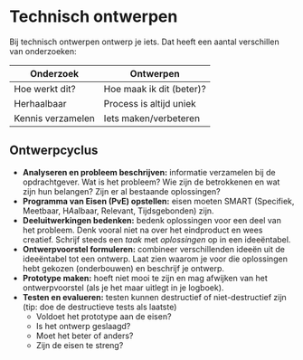 # Technisch ontwerpen

Bij technisch ontwerpen ontwerp je iets. Dat heeft een aantal verschillen van onderzoeken:

| Onderzoek         | Ontwerpen                |
| ----------------- | ------------------------ | 
| Hoe werkt dit?    | Hoe maak ik dit (beter)? |
| Herhaalbaar       | Process is altijd uniek  |
| Kennis verzamelen | Iets maken/verbeteren    |

## Ontwerpcyclus

- **Analyseren en probleem beschrijven:** informatie verzamelen bij de opdrachtgever. Wat is het probleem? Wie zijn de betrokkenen en wat zijn hun belangen? Zijn er al bestaande oplossingen?
- **Programma van Eisen (PvE) opstellen:** eisen moeten SMART (Specifiek, Meetbaar, H*A*albaar, Relevant, Tijdsgebonden) zijn.
- **Deeluitwerkingen bedenken:** bedenk oplossingen voor een deel van het probleem. Denk vooral niet na over het eindproduct en wees creatief. Schrijf steeds een *taak* met *oplossingen* op in een ideeëntabel.
- **Ontwerpvoorstel formuleren:** combineer verschillenden ideeën uit de ideeëntabel tot een ontwerp. Laat zien waarom je voor die oplossingen hebt gekozen (onderbouwen) en beschrijf je ontwerp. 
- **Prototype maken:** hoeft niet mooi te zijn en mag afwijken van het ontwerpvoorstel (als je het maar uitlegt in je logboek).
- **Testen en evalueren:** testen kunnen destructief of niet-destructief zijn (tip: doe de destructieve tests als laatste)
	- Voldoet het prototype aan de eisen?
	- Is het ontwerp geslaagd?
	- Moet het beter of anders?
	- Zijn de eisen te streng?